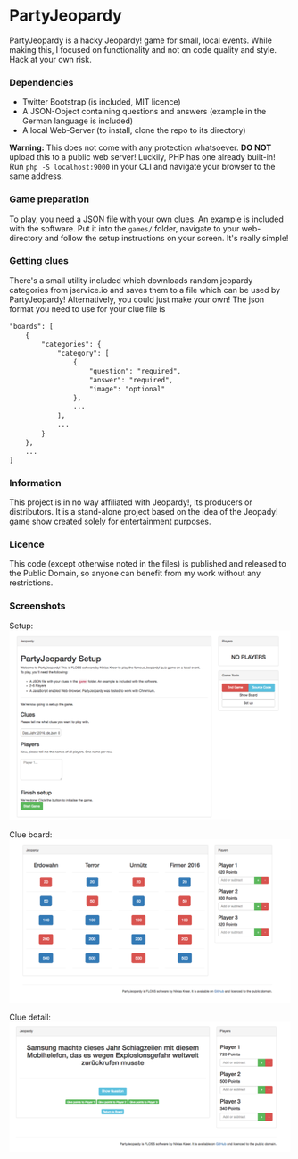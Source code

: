 # PartyJeopardy

PartyJeopardy is a hacky Jeopardy! game for small, local events.
While making this, I focused on functionality and not on code quality and style. Hack at your own risk.

### Dependencies

* Twitter Bootstrap (is included, MIT licence)
* A JSON-Object containing questions and answers (example in the German language is included)
* A local Web-Server (to install, clone the repo to its directory)

**Warning:** This does not come with any protection whatsoever. **DO NOT** upload this to a public web server!
Luckily, PHP has one already built-in! Run `php -S localhost:9000` in your CLI and navigate your browser to the same address.

### Game preparation

To play, you need a JSON file with your own clues. An example is included with the software. 
Put it into the `games/` folder, navigate to your web-directory and follow the setup instructions on your screen. It's really simple!

### Getting clues

There's a small utility included which downloads random jeopardy categories from jservice.io and saves them to a file which can be used by PartyJeopardy! Alternatively, you could just make your own! The json format you need to use for your clue file is

```
"boards": [
	{
		"categories": {
			"category": [
				{
					"question": "required",
					"answer": "required",
					"image": "optional"
				},
				...
			],
			...
		}
	},
	...
]
```

### Information

This project is in no way affiliated with Jeopardy!, its producers or distributors. 
It is a stand-alone project based on the idea of the Jeopady! game show created solely for entertainment purposes. 

### Licence

This code (except otherwise noted in the files) is published and released to the Public Domain, so anyone can benefit from my work without any restrictions.

### Screenshots

Setup:
![Screenshot of the setup screen](screenshots/setupScreen.png)

Clue board:
![Screenshot of the clue board](screenshots/questionBoard.png)

Clue detail:
![Screenshot of the clue screen](screenshots/questionScreen.png)